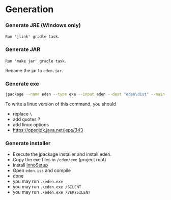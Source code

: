 # Generation

### Generate JRE (Windows only)

`Run 'jlink' gradle task`.

### Generate JAR

``Run 'make jar' gradle task``.

Rename the jar to ``eden.jar``.

### Generate exe

```bash
jpackage --name eden --type exe --input eden --dest "eden\dist" --main-jar "eden.jar" --icon "docs\icon.ico" --java-options -Dfile.encoding=UTF-8 --runtime-image "eden\myjre" --vendor "Legendary Games Studio" --app-version "1.0.0" --description "eden" --win-shortcut --win-menu
```

To write a linux version of this command, you should

* replace `\ `
* add quotes ?
* add linux options
* <https://openjdk.java.net/jeps/343>

### Generate installer

* Execute the jpackage installer and install eden.
* Copy the exe files in ``/eden/exe`` (project root)
* Install [InnoSetup](https://jrsoftware.org/isdl.php)
* Open ``eden.iss`` and compile
* done
* you may run ``.\eden.exe``
* you may run ``.\eden.exe /SILENT``
* you may run ``.\eden.exe /VERYSILENT``